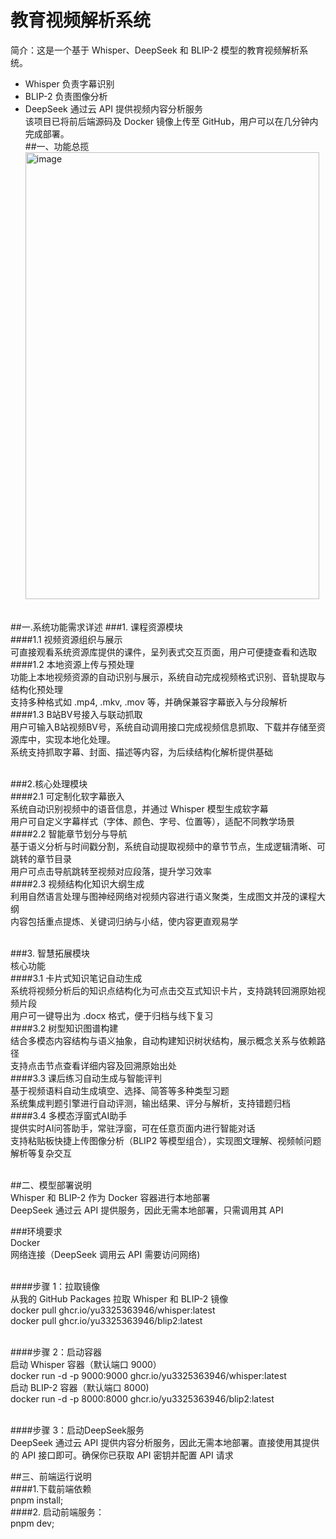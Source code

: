 # 教育视频解析系统<br>
简介：这是一个基于 Whisper、DeepSeek 和 BLIP-2 模型的教育视频解析系统。<br>
- Whisper 负责字幕识别<br>
- BLIP-2 负责图像分析<br>
- DeepSeek 通过云 API 提供视频内容分析服务<br>
该项目已将前后端源码及 Docker 镜像上传至 GitHub，用户可以在几分钟内完成部署。<br>
##一、功能总揽<br>
<img width="470" height="715" alt="image" src="https://github.com/user-attachments/assets/4d8a6af5-8fe9-4dc7-ba74-d01d1f28fe14" /> <br><br>

##一.系统功能需求详述
###1. 课程资源模块<br>
####1.1 视频资源组织与展示<br>
可直接观看系统资源库提供的课件，呈列表式交互页面，用户可便捷查看和选取<br>
####1.2 本地资源上传与预处理<br>
功能上本地视频资源的自动识别与展示，系统自动完成视频格式识别、音轨提取与结构化预处理<br>
支持多种格式如 .mp4, .mkv, .mov 等，并确保兼容字幕嵌入与分段解析<br>
####1.3 B站BV号接入与联动抓取<br>
用户可输入B站视频BV号，系统自动调用接口完成视频信息抓取、下载并存储至资源库中，实现本地化处理。<br>
系统支持抓取字幕、封面、描述等内容，为后续结构化解析提供基础<br><br>

###2.核心处理模块<br>
####2.1 可定制化软字幕嵌入<br>
系统自动识别视频中的语音信息，并通过 Whisper 模型生成软字幕<br>
用户可自定义字幕样式（字体、颜色、字号、位置等），适配不同教学场景<br>
####2.2 智能章节划分与导航<br>
基于语义分析与时间戳分割，系统自动提取视频中的章节节点，生成逻辑清晰、可跳转的章节目录<br>
用户可点击导航跳转至视频对应段落，提升学习效率<br>
####2.3 视频结构化知识大纲生成<br>
利用自然语言处理与图神经网络对视频内容进行语义聚类，生成图文并茂的课程大纲<br>
内容包括重点提炼、关键词归纳与小结，使内容更直观易学<br><br>

###3. 智慧拓展模块<br>
核心功能<br>
####3.1 卡片式知识笔记自动生成<br>
系统将视频分析后的知识点结构化为可点击交互式知识卡片，支持跳转回溯原始视频片段<br>
用户可一键导出为 .docx 格式，便于归档与线下复习<br>
####3.2 树型知识图谱构建<br>
结合多模态内容结构与语义抽象，自动构建知识树状结构，展示概念关系与依赖路径<br>
支持点击节点查看详细内容及回溯原始出处<br>
####3.3 课后练习自动生成与智能评判<br>
基于视频语料自动生成填空、选择、简答等多种类型习题<br>
系统集成判题引擎进行自动评测，输出结果、评分与解析，支持错题归档<br>
####3.4 多模态浮窗式AI助手<br>
提供实时AI问答助手，常驻浮窗，可在任意页面内进行智能对话<br>
支持粘贴板快捷上传图像分析（BLIP2 等模型组合），实现图文理解、视频帧问题解析等复杂交互<br><br>

##二、模型部署说明<br>
Whisper 和 BLIP-2 作为 Docker 容器进行本地部署<br>
DeepSeek 通过云 API 提供服务，因此无需本地部署，只需调用其 API<br>

###环境要求<br>
Docker<br>
网络连接（DeepSeek 调用云 API 需要访问网络)<br><br>

####步骤 1：拉取镜像<br>
从我的 GitHub Packages 拉取 Whisper 和 BLIP-2 镜像<br>
docker pull ghcr.io/yu3325363946/whisper:latest<br>
docker pull ghcr.io/yu3325363946/blip2:latest<br><br>

####步骤 2：启动容器<br>
启动 Whisper 容器（默认端口 9000）<br>
docker run -d -p 9000:9000 ghcr.io/yu3325363946/whisper:latest<br>
启动 BLIP-2 容器（默认端口 8000)<br>
docker run -d -p 8000:8000 ghcr.io/yu3325363946/blip2:latest<br><br>

####步骤 3：启动DeepSeek服务<br>
DeepSeek 通过云 API 提供内容分析服务，因此无需本地部署。直接使用其提供的 API 接口即可。确保你已获取 API 密钥并配置 API 请求<br>

##三、前端运行说明<br>
####1.下载前端依赖<br>
pnpm install;<br>
####2. 启动前端服务：<br>
pnpm dev;<br>
